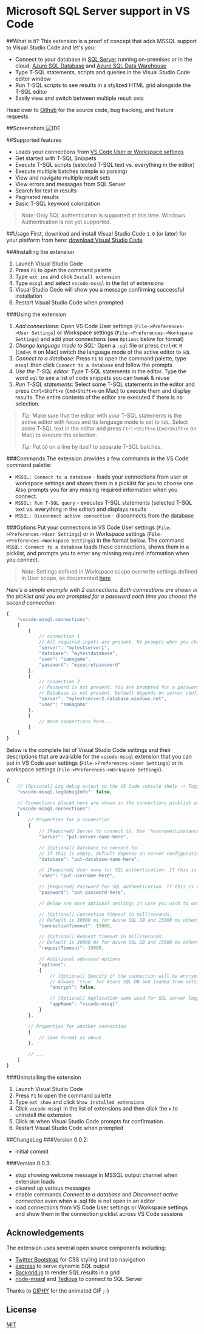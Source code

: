 # Microsoft SQL Server support in VS Code

##What is it?
This extension is a proof of concept that adds MSSQL support to Visual Studio Code and let's you:
* Connect to your database in [SQL Server](https://aka.ms/sqlserver) running on-premises or in the cloud, [Azure SQL Database](https://aka.ms/sqldb) and [Azure SQL Data Warehouse](https://aka.ms/sqldw)
* Type T-SQL statements, scripts and queries in the Visual Studio Code editor window
* Run T-SQL scripts to see results in a stylized HTML grid alongside the T-SQL editor
* Easily view and switch between multiple result sets

Head over to [Github](https://github.com/sanagama/vscode-mssql) for the source code, bug tracking, and feature requests.

##Screenshots
![IDE](images/vscode-mssql-demo.gif)

##Supported features
* Loads your connections from [VS Code User or Workspace settings](https://code.visualstudio.com/Docs/customization/userandworkspace)
* Get started with T-SQL Snippets
* Execute T-SQL scripts (selected T-SQL text vs. everything in the editor)
* Execute multiple batches (simple `GO` parsing)
* View and navigate multiple result sets
* View errors and messages from SQL Server
* Search for text in results
* Paginated results
* Basic T-SQL keyword colorization

>*Note:* Only SQL authentication is supported at this time. Windows Authentication is not yet supported.

##Usage
First, download and install Visual Studio Code `1.0` (or later) for your platform from here: [download Visual Studio Code](https://code.visualstudio.com/#alt-downloads)

###Installing the extension
1. Launch Visual Studio Code
2. Press `F1` to open the command palette
3. Type `ext ins` and click `Install extension`
4. Type `mssql` and select `vscode-mssql` in the list of extensions
5. Visual Studio Code will show you a message confirming successful installation
6. Restart Visual Studio Code when prompted

###Using the extension
1. *Add connections:* Open VS Code User settings (`File->Preferences->User Settings`) or Workspace settings (`File->Preferences->Workspace Settings`) and add your connections (see `Options` below for format)
2. *Change language mode to SQL:* Open a `.sql` file or press `Ctrl+K M` (`Cmd+K M` on Mac) switch the language mode of the active editor to `SQL`
3. *Connect to a database:* Press `F1` to open the command palette, type `mssql` then click `Connect to a database` and follow the prompts
4. *Use the T-SQL editor:* Type T-SQL statements in the editor. Type the word `sql` to see a list of code snippets you can tweak & reuse
5. *Run T-SQL statements:* Select some T-SQL statements in the editor and press `Ctrl+Shift+e` (`Cmd+Shift+e` on Mac) to execute them and display results. The entire contents of the editor are executed if there is no selection.

>*Tip:* Make sure that the editor with your T-SQL statements is the active editor with focus and its language mode is set to `SQL`. Select some T-SQL text in the editor and press `Ctrl+Shift+e` (`Cmd+Shift+e` on Mac) to execute the selection.

>*Tip:* Put `GO` on a line by itself to separate T-SQL batches.

###Commands
The extension provides a few commands in the VS Code command palette:
* `MSSQL: Connect to a database` - loads your connections from user or workspace settings and shows them in a picklist for you to choose one. Also prompts you for any missing required information when you connect.
* `MSSQL: Run T-SQL query` - executes T-SQL statements (selected T-SQL text vs. everything in the editor) and displays results
* `MSSQL: Disconnect active connection` - disconnects from the database

###Options
Put your connections in VS Code User settings (`File->Preferences->User Settings`) or in Workspace settings (`File->Preferences->Workspace Settings`) in the format below.
The command `MSSQL: Connect to a database` loads these connections, shows them in a picklist, and prompts you to enter any missing required information when you connect.

>*Note:* Settings defined in Workspace scope overwrite settings defined in User scope, as documented [here](https://code.visualstudio.com/Docs/customization/userandworkspace)

*Here's a simple example with 2 connections. Both connections are shown in the picklist and you are prompted for a password each time you choose the second connection*:
```javascript
{
    "vscode-mssql.connections":
    [
        {
            // connection 1
            // All required inputs are present. No prompts when you choose this connection from the picklist.
            "server": "mytestserver1",
            "database": "mytestdatabase",
            "user": "sanagama",
            "password": "mysecretpassword"
        },
        {
            // connection 2
            // Password is not present. You are prompted for a password when you choose this connection.
            // Database is not present. Default depends on server configuration, typically 'master'.
            "server": "mytestserver2.database.windows.net",
            "user": "sanagama"
        },
        {
            // more connections here...
        }
    ]
}
```
Below is the complete list of Visual Studio Code settings and their descriptions that are available for the `vscode-mssql` extension that you can put in VS Code user settings (`File->Preferences->User Settings`) or
in workspace settings (`File->Preferences->Workspace Settings`).
```javascript
{
    // [Optional] Log debug output to the VS Code console (Help -> Toggle Developer Tools). Default value is 'false'.
    "vscode-mssql.logDebugInfo": false,

    // Connections placed here are shown in the connections picklist across VS Code sessions.
    "vscode-mssql.connections":
    [
        // Properties for a connection
        {
            // [Required] Server to connect to. Use 'hostname\\instance' or '<server>.database.windows.net'.
            "server": "put-server-name-here",

            // [Optional] Database to connect to.
            // If this is empty, default depends on server configuration, typically 'master'.
            "database": "put-database-name-here",

            // [Required] User name for SQL authentication. If this is empty, you are prompted when you connect.
            "user": "put-username-here",

            // [Required] Password for SQL authentication. If this is empty, you are prompted when you connect.
            "password": "put-password-here",

            // Below are more optional settings in case you wish to override them

            // [Optional] Connection timeout in milliseconds.
            // Default is 30000 ms for Azure SQL DB and 15000 ms otherwise.
            "connectionTimeout": 15000,

            // [Optional] Request timeout in milliseconds.
            // Default is 30000 ms for Azure SQL DB and 15000 ms otherwise.
            "requestTimeout": 15000,

            // Additional advanced options
            "options":
            {
                // [Optional] Specify if the connection will be encrypted.
                // Always 'true' for Azure SQL DB and loaded from settings otherwise.
                "encrypt": false,

                // [Optional] Application name used for SQL server logging (default: 'vscode-mssql').
                "appName": "vscode-mssql"
            }
        },

        // Properties for another connection
        {
            // same format as above
        },

        // ...
    ]
}
```

###Uninstalling the extension
1. Launch Visual Studio Code
2. Press `F1` to open the command palette
3. Type `ext show` and click `Show installed extensions`
3. Click `vscode-mssql` in the list of extensions and then click the `x` to uninstall the extension
4. Click `OK` when Visual Studio Code prompts for confirmation
5. Restart Visual Studio Code when prompted

##ChangeLog
###Version 0.0.2:
* initial commit

###Version 0.0.3:
* stop showing welcome message in MSSQL output channel when extension loads
* cleaned up various messages
* enable commands *Connect to a database* and *Disconnect active connection* even when a .sql file is not open in an editor
* load connections from VS Code User settings or Workspace settings and show them in the connection picklist across VS Code sessions

## Acknowledgements
The extension uses several open source components including:
- [Twitter Bootstrap](https://github.com/twbs/bootstrap) for CSS styling and tab navigation
- [express](https://github.com/expressjs/express) to serve dynamic SQL output
- [Backgrid.js](https://github.com/wyuenho/backgrid) to render SQL results in a grid
- [node-mssql](https://github.com/patriksimek/node-mssql) and [Tedious](https://github.com/pekim/tedious) to connect to SQL Server

Thanks to [GIPHY](http://giphy.com/) for the animated GIF ;-)

## License
[MIT](LICENSE.txt)